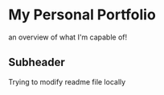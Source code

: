 # My Personal Portfolio

an overview of what I'm capable of!

## Subheader

Trying to modify readme file locally
